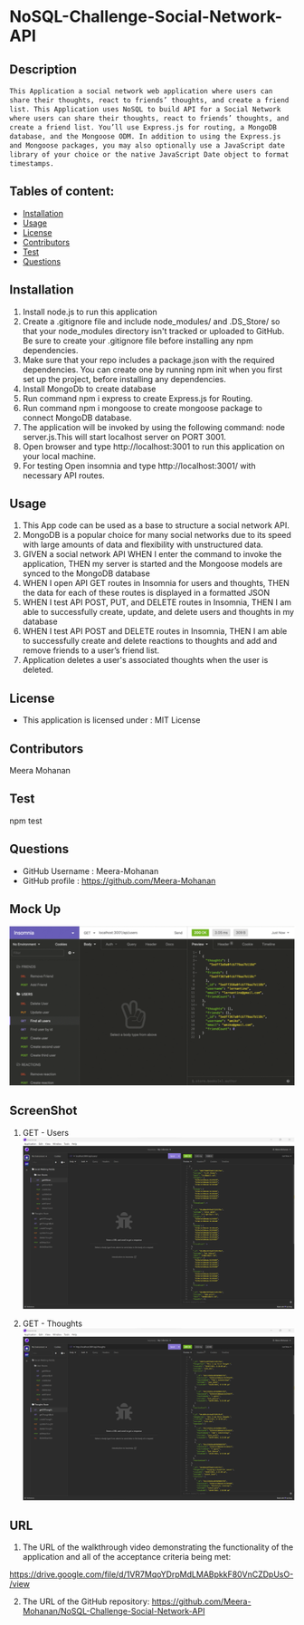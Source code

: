 # NoSQL-Challenge-Social-Network-API

## Description
    This Application a social network web application where users can share their thoughts, react to friends’ thoughts, and create a friend list. This Application uses NoSQL to build API for a Social Network  where users can share their thoughts, react to friends’ thoughts, and create a friend list. You’ll use Express.js for routing, a MongoDB database, and the Mongoose ODM. In addition to using the Express.js and Mongoose packages, you may also optionally use a JavaScript date library of your choice or the native JavaScript Date object to format timestamps.

## Tables of content:
  * [Installation](#installation)
  * [Usage](#usage)
  * [License](#license)
  * [Contributors](#contributors)
  * [Test](#test)
  * [Questions](#questions)

## Installation

1. Install node.js to run this application
2. Create a .gitignore file and include node_modules/ and .DS_Store/ so that your node_modules directory isn't tracked or uploaded to GitHub. Be sure to create your .gitignore file before installing any npm dependencies.
3. Make sure that your repo includes a package.json with the required dependencies. You can create one by running npm init when you first set up the project, before installing any dependencies.
4. Install MongoDb to create database
5. Run command npm i express to create Express.js for Routing.
6. Run command npm i mongoose to create mongoose package to connect MongoDB database.
7. The application will be invoked by using the following command: node server.js.This will start localhost server on PORT 3001.
8. Open browser and type http://localhost:3001 to run this application on your local machine.
9. For testing Open insomnia and type http://localhost:3001/ with necessary API routes.

## Usage 

1. This App code can be used as a base to structure a social network API.
2. MongoDB is a popular choice for many social networks due to its speed with large amounts of data and flexibility with unstructured data.
3. GIVEN a social network API
   WHEN I enter the command to invoke the application, THEN my server is started and the Mongoose models are synced to the MongoDB database
4. WHEN I open API GET routes in Insomnia for users and thoughts, THEN the data for each of these routes is displayed in a formatted JSON
5. WHEN I test API POST, PUT, and DELETE routes in Insomnia, THEN I am able to successfully create, update, and delete users and thoughts in my database
6. WHEN I test API POST and DELETE routes in Insomnia, THEN I am able to successfully create and delete reactions to thoughts and add and remove friends to a user’s friend list.
7. Application deletes a user's associated thoughts when the user is deleted.


## License  
* This application is licensed under : MIT License

## Contributors
Meera Mohanan

## Test
npm test

## Questions
  * GitHub Username : Meera-Mohanan
  * GitHub profile : https://github.com/Meera-Mohanan


## Mock Up

![Social-Network](Assets/Images/18-nosql-homework-demo-01.gif)


## ScreenShot
1. GET - Users
![Alt text](<Screenshot 2023-07-26 225022.png>)

2. GET - Thoughts
![Alt text](<Screenshot 2023-07-26 225038.png>)


## URL
1. The URL of the walkthrough video demonstrating the functionality of the application and all of the acceptance criteria being met:

  https://drive.google.com/file/d/1VR7MqoYDrpMdLMABpkkF80VnCZDpUsO-/view

2. The URL of the GitHub repository: 
https://github.com/Meera-Mohanan/NoSQL-Challenge-Social-Network-API
  